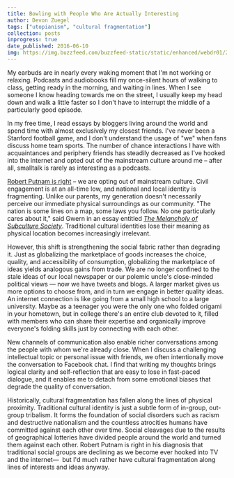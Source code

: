 ```yaml
---
title: Bowling with People Who Are Actually Interesting
author: Devon Zuegel
tags: ["utopianism", "cultural fragmentation"]
collection: posts
inprogress: true
date_published: 2016-06-10
img: https://img.buzzfeed.com/buzzfeed-static/static/enhanced/webdr01/2013/5/23/16/enhanced-buzz-27537-1369339213-16.jpg
---
```


My earbuds are in nearly every waking moment that I'm not working or relaxing. Podcasts and audiobooks fill my once-silent hours of walking to class, getting ready in the morning, and waiting in lines. When I see someone I know heading towards me on the street, I usually keep my head down and walk a little faster so I don't have to interrupt the middle of a particularly good episode.

In my free time, I read essays by bloggers living around the world and spend time with almost exclusively my closest friends. I've never been a Stanford football game, and I don't understand the usage of "we" when fans discuss home team sports. The number of chance interactions I have with acquaintances and periphery friends has steadily decreased as I've hooked into the internet and opted out of the mainstream culture around me – after all, smalltalk is rarely as interesting as a podcasts.

[Robert Putnam is right](http://bowlingalone.com/) – we are opting out of mainstream culture. Civil engagement is at an all-time low, and national and local identity is fragmenting. Unlike our parents, my generation doesn't necessarily perceive our immediate physical surroundings as our community. "The nation is some lines on a map, some laws you follow. No one particularly cares about it," said Gwern in an essay entitled [*The Melancholy of Subculture Society*](https://www.gwern.net/The%20Melancholy%20of%20Subculture%20Society). Traditional cultural identities lose their meaning as physical location becomes increasingly irrelevant.

However, this shift is strengthening the social fabric rather than degrading it. Just as globalizing the marketplace of goods increases the choice, quality, and accessibility of consumption, globalizing the marketplace of ideas yields analogous gains from trade. We are no longer confined to the stale ideas of our local newspaper or our polemic uncle's close-minded political views — now we have tweets and blogs. A larger market gives us more options to choose from, and in turn we engage in better quality ideas. An internet connection is like going from a small high school to a large university. Maybe as a teenager you were the only one who folded origami in your hometown, but in college there's an entire club devoted to it, filled with members who can share their expertise and organically improve everyone's folding skills just by connecting with each other.

New channels of communication also enable richer conversations among the people with whom we're already close. When I discuss a challenging intellectual topic or personal issue with friends, we often intentionally move the conversation to Facebook chat. I find that writing my thoughts brings logical clarity and self-reflection that are easy to lose in fast-paced dialogue, and it enables me to detach from some emotional biases that degrade the quality of conversation.

Historically, cultural fragmentation has fallen along the lines of physical proximity. Traditional cultural identity is just a subtle form of in-group, out-group tribalism. It forms the foundation of social disorders such as racism and destructive nationalism and the countless atrocities humans have committed against each other over time. Social cleavages due to the results of geographical lotteries have divided people around the world and turned them against each other. Robert Putnam is right in his diagnosis that traditional social groups are declining as we become ever hooked into TV and the internet—  but I'd much rather have cultural fragmentation along lines of interests and ideas anyway.